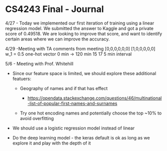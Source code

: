 # CS4243 Final - Journal

4/27 - Today we implemented our first iteration of training using a linear regression model. We submitted the answer to Kaggle and got a private score of 0.49518. We are looking to improve that score, and want to identify certain areas where we can improve the accuracy.


4/29 -Meeting with TA comments from meeting
[0,0,0,0,0,0]
[1,0,0,0,0,0]
w_1 = 0.5
one-hot vector
0 min -> 120 min
15 17 
5 min interval

5/6 - Meeting with Prof. Whitehill

- Since our feature space is limited, we should explore these additional featuers:
  - Geography of names and if that has effect
    - https://opendata.stackexchange.com/questions/46/multinational-list-of-popular-first-names-and-surnames

  - Try one hot encoding names and potentially choose the top ~10% to avoid overfitting

- We should use a logistic regression model instead of linear

- Do the deep learning model - the keras default is ok as long as we explore it and play with the depth of it
